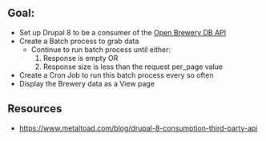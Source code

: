 ## Goal:

- Set up Drupal 8 to be a consumer of the [Open Brewery DB API](https://www.openbrewerydb.org/#documentation)
- Create a Batch process to grab data
  - Continue to run batch process until either:
    1. Response is empty OR
    2. Response size is less than the request per_page value
- Create a Cron Job to run this batch process every so often
- Display the Brewery data as a View page

## Resources

- https://www.metaltoad.com/blog/drupal-8-consumption-third-party-api
